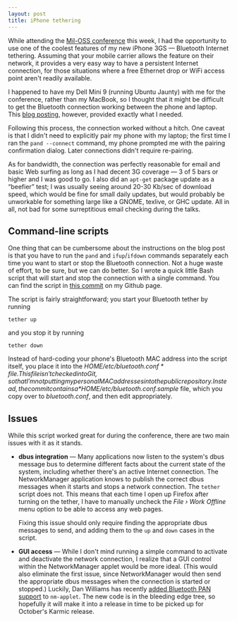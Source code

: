 ```yaml
---
layout: post
title: iPhone tethering
---
```


While attending the [Mil-OSS conference](http://mil-oss.org/) this
week, I had the opportunity to use one of the coolest features of my
new iPhone 3GS — Bluetooth Internet tethering.  Assuming that your
mobile carrier allows the feature on their network, it provides a very
easy way to have a persistent Internet connection, for those
situations where a free Ethernet drop or WiFi access point aren't
readily available.

I happened to have my Dell Mini 9 (running Ubuntu Jaunty) with me for
the conference, rather than my MacBook, so I thought that it might be
difficult to get the Bluetooth connection working between the phone
and laptop.  This [blog
posting](http://xn--9bi.net/2009/06/17/tethering-iphone-3-0-to-ubuntu-9-04/),
however, provided exactly what I needed.

Following this process, the connection worked without a hitch.  One
caveat is that I didn't need to explicitly pair my phone with my
laptop; the first time I ran the `pand --connect` command, my phone
prompted me with the pairing confirmation dialog.  Later connections
didn't require re-pairing.

As for bandwidth, the connection was perfectly reasonable for email
and basic Web surfing as long as I had decent 3G coverage — 3 of 5
bars or higher and I was good to go.  I also did an `apt-get` package
update as a “beefier” test; I was usually seeing around 20-30 Kb/sec
of download speed, which would be fine for small daily updates, but
would probably be unworkable for something large like a GNOME,
texlive, or GHC update.  All in all, not bad for some surreptitious
email checking during the talks.

## Command-line scripts

One thing that can be cumbersome about the instructions on the blog
post is that you have to run the `pand` and `ifup`/`ifdown` commands
separately each time you want to start or stop the Bluetooth
connection.  Not a huge waste of effort, to be sure, but we can do
better.  So I wrote a quick little Bash script that will start and
stop the connection with a single command.  You can find the script in
[this
commit](http://github.com/dcreager/home/commit/f5c0db363049f7433494924c63d4a2a19e325b6c)
on my Github page.

The script is fairly straightforward; you start your Bluetooth tether
by running

    tether up

and you stop it by running

    tether down

Instead of hard-coding your phone's Bluetooth MAC address into the
script itself, you place it into the *$HOME/etc/bluetooth.conf* file.
This file isn't checked into Git, so that I'm not putting my personal
MAC addresses into the public repository.  Instead, the commit
contains a *$HOME/etc/bluetooth.conf.sample* file, which you copy over
to *bluetooth.conf*, and then edit appropriately.

## Issues

While this script worked great for during the conference, there are
two main issues with it as it stands.

* **dbus integration** — Many applications now listen to the system's
  dbus message bus to determine different facts about the current
  state of the system, including whether there's an active Internet
  connection.  The NetworkManager application knows to publish the
  correct dbus messages when it starts and stops a network connection.
  The `tether` script does not.  This means that each time I open up
  Firefox after turning on the tether, I have to manually uncheck the
  *File › Work Offline* menu option to be able to access any web
  pages.

  Fixing this issue should only require finding the appropriate dbus
  messages to send, and adding them to the `up` and `down` cases in
  the script.

* **GUI access** — While I don't mind running a simple command to
  activate and deactivate the network connection, I realize that a GUI
  control within the NetworkManager applet would be more ideal.  (This
  would also eliminate the first issue, since NetworkManager would
  then send the appropriate dbus messages when the connection is
  started or stopped.)  Luckily, Dan Williams has recently [added
  Bluetooth PAN
  support](http://blogs.gnome.org/dcbw/2009/07/10/unwire-with-networkmanager/)
  to `nm-applet`.  The new code is in the bleeding edge tree, so
  hopefully it will make it into a release in time to be picked up for
  October's Karmic release.
